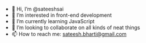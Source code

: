 - 👋 Hi, I’m @sateeshsai
- 👀 I’m interested in front-end development
- 🌱 I’m currently learning JavaScript
- 💞️ I’m looking to collaborate on all kinds of neat things
- 📫 How to reach me: sateesh.bharti@gmail.com

<!---
sateeshsai/sateeshsai is a ✨ special ✨ repository because its `README.md` (this file) appears on your GitHub profile.
You can click the Preview link to take a look at your changes.
--->

